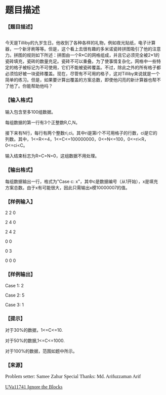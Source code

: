 # 题目描述


<h3>
【题目描述】
</h3>
<p>
<img src="/upload/image/20140217/20140217200849_15453.jpg" alt=""/> 
</p>
<p>
今天是Tilliby的九岁生日。他收到了各种各样的礼物，例如夜光贴纸，电子计算器，一个新牙刷等等。但是，这个看上去很有趣的多米诺瓷砖拼图吸引了他的注意力。拼图的规则如下所述：拼图由一个R*C的网格组成，并且它必须完全被2*1的瓷砖填充，瓷砖的数量充足。瓷砖不可以重叠。为了使事情复杂化，网格中一些特定的格子被标记为不可使用，它们不能被瓷砖覆盖。不过，除此之外的所有格子都必须恰好被一块瓷砖覆盖。现在，尽管有不可用的格子，这对Tilliby来说就是一个简单的练习。但是，如果要计算出覆盖的方案总数，即使他闪亮的新计算器也帮不了他了。你能帮助他吗？
</p>
<h3>
【输入格式】
</h3>
<p>
输入包含至多100组数据。
</p>
<p>
每组数据的第一行有3个正整数R,C,N。
</p>
<p>
接下来有N行，每行有两个整数ri,ci。其中ri是第i个不可用格子的行数，ci是它的列数。其中，1&lt;=R&lt;=4，1&lt;=C&lt;=100000000，0&lt;=N&lt;=100，0&lt;=ri&lt;R，0&lt;=ci&lt;C。
</p>
<p>
输入结束标志为R=C=N=0，这组数据不用处理。
</p>
<h3>
【输出格式】
</h3>
<p>
每组数据输出一行，格式为&#34;Case c: x&#34;，其中c是数据编号（从1开始），x是填充方案总数。由于x有可能很大，因此只需输出x模10000007的值。
</p>
<h3>
【样例输入】
</h3>
<p>
2 2 0
</p>
<p>
2 4 0
</p>
<p>
2 4 2
</p>
<p>
0 0
</p>
<p>
0 3
</p>
<p>
0 0 0
</p>
<h3>
【样例输出】
</h3>
<p>
Case 1: 2
</p>
<p>
Case 2: 5
</p>
<p>
Case 3: 1
</p>
<h3>
【提示】
</h3>
<p>
对于30%的数据，1&lt;=C&lt;=10.
</p>
<p>
对于50%的数据,1&lt;=C&lt;=1000.
</p>
<p>
对于100%的数据，范围如题中所示。
</p>
<h3>
【来源】
</h3>
<p>
<span style="font-family:serif;background-color:white;font-size:16px;font-weight:normal;line-height:20px;">Problem setter: Samee Zahur Special Thanks: Md. Arifuzzaman Arif</span> 
</p>
<p>
<span style="font-family:serif;background-color:white;font-size:16px;font-weight:normal;line-height:20px;"><a href="http://uva.onlinejudge.org/index.php?option=com_onlinejudge&amp;Itemid=8&amp;category=572&amp;page=show_problem&amp;problem=2841" target="_blank">UVa11741 Ignore the Blocks</a></span> 
</p>
